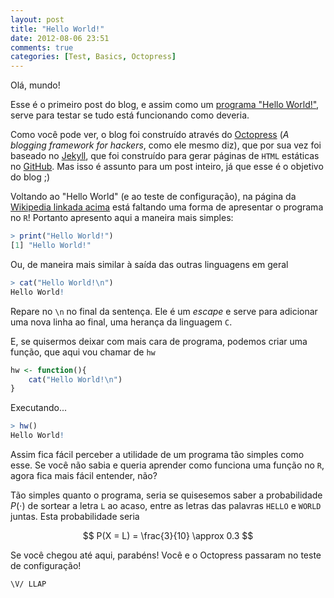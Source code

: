 ```yaml
---
layout: post
title: "Hello World!"
date: 2012-08-06 23:51
comments: true
categories: [Test, Basics, Octopress]
---
```


Olá, mundo!

Esse é o primeiro post do blog, e assim como um [programa "Hello World!"](http://pt.wikipedia.org/wiki/Programa_Ol%C3%A1_Mundo), serve para testar se tudo está funcionando como deveria.

Como você pode ver, o blog foi construído através do [Octopress](http://octopress.org) (*A blogging framework for hackers*, como ele mesmo diz), que por sua vez foi baseado no [Jekyll](https://github.com/mojombo/jekyll/), que foi construído para gerar páginas de `HTML` estáticas no [GitHub](https://github.com). Mas isso é assunto para um post inteiro, já que esse é o objetivo do blog ;)

Voltando ao "Hello World" (e ao teste de configuração), na página da [Wikipedia linkada acima](http://pt.wikipedia.org/wiki/Programa_Ol%C3%A1_Mundo) está faltando uma forma de apresentar o programa no `R`! Portanto apresento aqui a maneira mais simples:

``` r
> print("Hello World!")
[1] "Hello World!"
```
Ou, de maneira mais similar à saída das outras linguagens em geral

``` r
> cat("Hello World!\n")
Hello World!
```

Repare no `\n` no final da sentença. Ele é um *escape* e serve para adicionar uma nova linha ao final, uma herança da linguagem `C`.

E, se quisermos deixar com mais cara de programa, podemos criar uma função, que aqui vou chamar de `hw`

``` r Função para imprimir "Hello World" na tela
hw <- function(){
    cat("Hello World!\n")
}
```

Executando...

``` r
> hw()
Hello World!
```

Assim fica fácil perceber a utilidade de um programa tão simples como esse. Se você não sabia e queria aprender como funciona uma função no `R`, agora fica mais fácil entender, não?

Tão simples quanto o programa, seria se quisesemos saber a probabilidade $P(\cdot)$ de sortear a letra `L` ao acaso, entre as letras das palavras `HELLO` e `WORLD` juntas. Esta probabilidade seria

$$
P(X = L) = \frac{3}{10} \approx 0.3
$$

Se você chegou até aqui, parabéns! Você e o Octopress passaram no teste de configuração!

`\V/ LLAP`